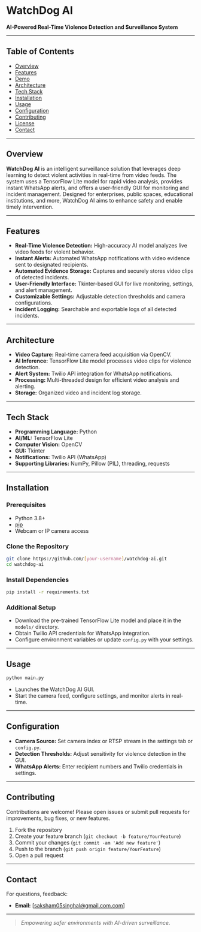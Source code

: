 # WatchDog AI

**AI-Powered Real-Time Violence Detection and Surveillance System**

---

## Table of Contents

- [Overview](#overview)
- [Features](#features)
- [Demo](#demo)
- [Architecture](#architecture)
- [Tech Stack](#tech-stack)
- [Installation](#installation)
- [Usage](#usage)
- [Configuration](#configuration)
- [Contributing](#contributing)
- [License](#license)
- [Contact](#contact)

---

## Overview

**WatchDog AI** is an intelligent surveillance solution that leverages deep learning to detect violent activities in real-time from video feeds. The system uses a TensorFlow Lite model for rapid video analysis, provides instant WhatsApp alerts, and offers a user-friendly GUI for monitoring and incident management. Designed for enterprises, public spaces, educational institutions, and more, WatchDog AI aims to enhance safety and enable timely intervention.

---

## Features

- **Real-Time Violence Detection:** High-accuracy AI model analyzes live video feeds for violent behavior.
- **Instant Alerts:** Automated WhatsApp notifications with video evidence sent to designated recipients.
- **Automated Evidence Storage:** Captures and securely stores video clips of detected incidents.
- **User-Friendly Interface:** Tkinter-based GUI for live monitoring, settings, and alert management.
- **Customizable Settings:** Adjustable detection thresholds and camera configurations.
- **Incident Logging:** Searchable and exportable logs of all detected incidents.

---

## Architecture

- **Video Capture:** Real-time camera feed acquisition via OpenCV.
- **AI Inference:** TensorFlow Lite model processes video clips for violence detection.
- **Alert System:** Twilio API integration for WhatsApp notifications.
- **Processing:** Multi-threaded design for efficient video analysis and alerting.
- **Storage:** Organized video and incident log storage.

---

## Tech Stack

- **Programming Language:** Python
- **AI/ML:** TensorFlow Lite
- **Computer Vision:** OpenCV
- **GUI:** Tkinter
- **Notifications:** Twilio API (WhatsApp)
- **Supporting Libraries:** NumPy, Pillow (PIL), threading, requests

---

## Installation

### Prerequisites

- Python 3.8+
- [pip](https://pip.pypa.io/en/stable/)
- Webcam or IP camera access

### Clone the Repository

```bash
git clone https://github.com/[your-username]/watchdog-ai.git
cd watchdog-ai
```

### Install Dependencies

```bash
pip install -r requirements.txt
```

### Additional Setup

- Download the pre-trained TensorFlow Lite model and place it in the `models/` directory.
- Obtain Twilio API credentials for WhatsApp integration.
- Configure environment variables or update `config.py` with your settings.

---

## Usage

```bash
python main.py
```

- Launches the WatchDog AI GUI.
- Start the camera feed, configure settings, and monitor alerts in real-time.

---

## Configuration

- **Camera Source:** Set camera index or RTSP stream in the settings tab or `config.py`.
- **Detection Thresholds:** Adjust sensitivity for violence detection in the GUI.
- **WhatsApp Alerts:** Enter recipient numbers and Twilio credentials in settings.

---

## Contributing

Contributions are welcome! Please open issues or submit pull requests for improvements, bug fixes, or new features.

1. Fork the repository
2. Create your feature branch (`git checkout -b feature/YourFeature`)
3. Commit your changes (`git commit -am 'Add new feature'`)
4. Push to the branch (`git push origin feature/YourFeature`)
5. Open a pull request

---


## Contact

For questions, feedback:

- **Email:** [saksham05singhal@gmail.com.com]


---

> _Empowering safer environments with AI-driven surveillance._
